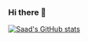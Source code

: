 ### Hi there 👋

<!--
**SaadRizwanKhan/SaadRizwanKhan** is a ✨ _special_ ✨ repository because its `README.md` (this file) appears on your GitHub profile.

Here are some ideas to get you started:

- 🔭 I’m currently working on ...
- 🌱 I’m currently learning ...
- 👯 I’m looking to collaborate on ...
- 🤔 I’m looking for help with ...
- 💬 Ask me about ...
- 📫 How to reach me: ...
- 😄 Pronouns: ...
- ⚡ Fun fact: ...
-->
[![Saad's GitHub stats](https://github-readme-stats.vercel.app/api?username=SaadRizwanKhan&show_icons=true&theme=radical)](https://github.com//anuraghazra/github-readme-stats)
